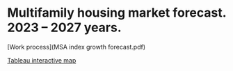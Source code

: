 # Multifamily housing market forecast. 2023 – 2027 years.

[Work process](MSA index growth forecast.pdf)

[Tableau interactive map](https://public.tableau.com/views/MSAyearlygrowthrate/ForecastMSA?:language=en-US&:display_count=n&:origin=viz_share_link)
